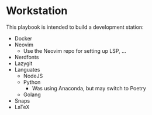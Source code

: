 # Workstation

This playbook is intended to build a development station:

- Docker
- Neovim
  - Use the Neovim repo for setting up LSP, ...
- Nerdfonts
- Lazygit
- Languates
  - NodeJS
  - Python
    - Was using Anaconda, but may switch to Poetry
  - Golang
- Snaps
- LaTeX
